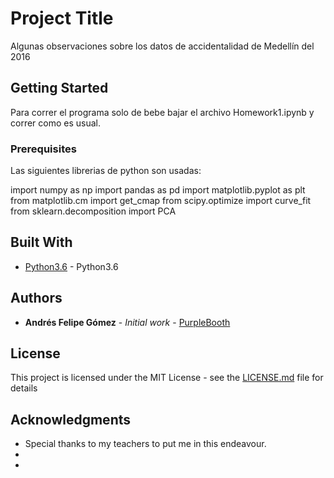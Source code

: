 
# Project Title

Algunas observaciones sobre los datos de accidentalidad de Medellín del 2016

## Getting Started

Para correr el programa solo de bebe  bajar el archivo Homework1.ipynb y correr como es usual. 

### Prerequisites

Las siguientes librerias de python son usadas: 

import numpy as np 
import pandas as pd
import matplotlib.pyplot as plt
from matplotlib.cm import get_cmap
from scipy.optimize import curve_fit
from sklearn.decomposition import PCA


## Built With

* [Python3.6](www.python.org) - Python3.6


## Authors

* **Andrés Felipe Gómez** - *Initial work* - [PurpleBooth](https://github.com/Andresfgomez970/Machine-Learning/edit/master/Homework1)

## License

This project is licensed under the MIT License - see the [LICENSE.md](LICENSE.md) file for details

## Acknowledgments

* Special thanks to my teachers to put me in this endeavour. 
* 
* 
